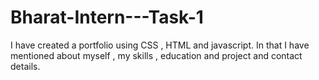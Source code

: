 # Bharat-Intern---Task-1
I have created  a portfolio using CSS , HTML and javascript.
In that I have mentioned about myself , my skills , education and project and contact details.

